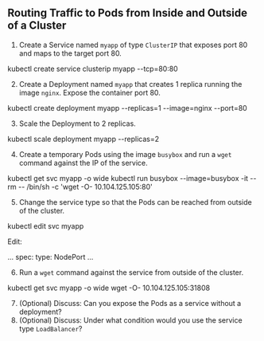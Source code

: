 ## Routing Traffic to Pods from Inside and Outside of a Cluster

1. Create a Service named `myapp` of type `ClusterIP` that exposes port 80 and maps to the target port 80.

kubectl create service clusterip myapp --tcp=80:80

2. Create a Deployment named `myapp` that creates 1 replica running the image `nginx`. Expose the container port 80.

kubectl create deployment myapp --replicas=1 --image=nginx --port=80

3. Scale the Deployment to 2 replicas.

kubectl scale deployment myapp --replicas=2

4. Create a temporary Pods using the image `busybox` and run a `wget` command against the IP of the service.

kubectl get svc myapp -o wide
kubectl run busybox --image=busybox -it --rm -- /bin/sh -c 'wget -O- 10.104.125.105:80'

5. Change the service type so that the Pods can be reached from outside of the cluster.

kubectl edit svc myapp

Edit:

...
spec:
    type: NodePort
...

6. Run a `wget` command against the service from outside of the cluster.

kubectl get svc myapp -o wide
wget -O- 10.104.125.105:31808

7. (Optional) Discuss: Can you expose the Pods as a service without a deployment?
8. (Optional) Discuss: Under what condition would you use the service type `LoadBalancer`?